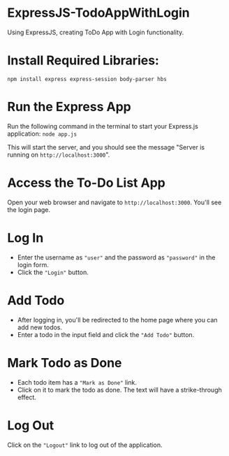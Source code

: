 # ExpressJS-TodoAppWithLogin
Using ExpressJS, creating ToDo App with Login functionality.

# Install Required Libraries:
`npm install express express-session body-parser hbs`

# Run the Express App
Run the following command in the terminal to start your Express.js application:
`node app.js`

This will start the server, and you should see the message "Server is running on `http://localhost:3000`".

# Access the To-Do List App
Open your web browser and navigate to `http://localhost:3000`. You'll see the login page.

# Log In
- Enter the username as `"user"` and the password as `"password"` in the login form.
- Click the `"Login"` button.

# Add Todo
- After logging in, you'll be redirected to the home page where you can add new todos.
- Enter a todo in the input field and click the `"Add Todo"` button.

# Mark Todo as Done
- Each todo item has a `"Mark as Done"` link.
- Click on it to mark the todo as done. The text will have a strike-through effect.

# Log Out
Click on the `"Logout"` link to log out of the application.

